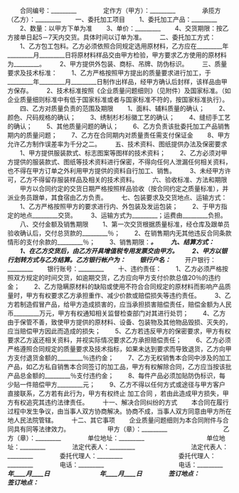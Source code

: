 
 


　　合同编号：_________　　
　　定作方（甲方）：_________　　
　　承揽方（乙方）：_________
　　一、委托加工项目
　　1、委托加工产品：_________
　　2、数量：以甲方下单为准
　　3、单价：_________
　　4、交货期限：按乙方接单日起5－7天内交货。具体时间以订单为准。
　　二、委托加工方式：
　　1、乙方包工包料。乙方必须依照合同规定选用原材料，乙方应在_________年_________月_________日将原材料样品交由甲方检验，甲方要求乙方使用的原材料为_________。
　　2、甲方提供外包装、商标、吊牌、防伪标识。
　　三、质量要求及技术标准：
　　1、乙方严格按照甲方提出的质量要求进行加工，于_________年_________月_________日制作出样品，经甲方确认后封样，该样品由甲方保存。
　　2、技术标准按照《企业质量问题细则》（见附件）及国家标准。（如企业质量细则标准中有低于国家标准或者与国家标准不符的，按国家标准执行）。
　　四、乙方对质量负责的范围及期限
　　1、面料、辅料质量的确认；
　　2、颜色、尺码规格的确认；
　　3、绣制杉杉标徽工艺的确认；
　　4、缝纫手工艺的确认；
　　5、其他质量问题的确认；
　　6、乙方负责该批委托加工产品销售期内的质量问题；
　　7、乙方在合同期内对质量责任需支付保证金
　　8、甲方允许乙方制作误差率为千分之二。
　　五、技术资料、图纸提供办法及保密要求
　　1、甲方提供服装款式、标志图案等图样的技术资料；
　　2、乙方必须对甲方提供的服装款式、图纸等技术资料进行保密，不得向任何人泄漏任何相关资料，也不得在甲方订单之外利用甲方提供的资料自行加工、销售。
　　3、未经甲方许可，乙方不得留存服装样品及相关的技术资料。
　　六、验收标准、方法和期限
　　甲方以合同约定的交货日期严格按照样品验收（按合同约定之质量标准），并派业务员跟单，其食宿由乙方负责。
　　七、包装要求及交货地点、运输方式：
　　1、乙方严格按照甲方的要求进行内、外包装及发运包装；
　　2、于甲方指定的地点_________交货。
　　3、运输方式为_________；运费由_________负担。
　　八、交付金额及销售期限
　　1、第一次交货根据质量标准，经仓库及跟单员验收确认后，交付总货款的_________％；
　　2、在销售期内无其他违反合同条款情形的支付余款的_________％；
　　3、销售期限：_________。
　　九、结算方式：
　　1、在乙方交货后，由乙方开具增值税专用发票交由甲方。
　　2、甲方以银行划转方式与乙方结算。乙方银行帐户为：
　　银行户名：_________
　　开户银行：_________
　　银行账号：_________
　　十、违约责任：
　　1、乙方必须严格按照双方规定的时间交货，如逾期交货，乙方应向甲方支付价款总值20％的违约金；
　　2、乙方隐瞒原材料的缺陷或使用不符合合同规定的原材料而影响产品质量时，甲方有权要求乙方承担重作、减少价款或赔偿损失等违约责任。
　　3、乙方若制造假冒产品，给甲方造成损害的，应当承担损害赔偿责任，赔偿金额为人民币_________万元，甲方有权通知相关监督检查部门对其进行处罚；
　　4、乙方由于保管不善，致使甲方提供的原材料、设备、包装物及其他物品毁损、灭失的，应当赔偿甲方因此而造成的损失；
　　5、乙方若违反甲方的保密要求，甲方有权要求乙方返还相关资料，并视实际情况要求乙方承担赔偿责任；
　　6、乙方必须严格遵照合同规定的质量要求及技术指标，如果未达到要求而导致退货，乙方向甲方支付退货金额的_________％违约金；
　　7、乙方无权销售本合同中涉及的加工产品，如乙方私自销售本合同签订的加工品，甲方有权解除合同，乙方应当按该批产品总金额的_________％支付违约金；
　　8、每件产品必须加贴防伪标识，每少贴一件赔偿甲方_________元；
　　9、乙方不得以任何方式或途径与甲方客户直接联系，乙方若有此行为，甲方有权终止
加工合同
，若由此造成甲方损失，甲方有权追究其违约法律责任。
　　十一、解决合同纠纷的方式
　　本合同在履行过程中发生争议，由当事人双方协商解决。协商不成，当事人双方同意由甲方所在地人民法院管辖。
　　十二、其它事项
　　企业质量问题细则为本合同附件与合同具有同等法律效力。　
　　　
　　甲方（章）：_________　　　　　　　　　乙方（章）：_________　　
　　单位地址：_________　　　　　　　　　　单位地址：_________　　
　　法定代表人：_________　　　　　　　　　法定代表人：_________　　
　　委托代理人：_________　　　　　　　　　委托代理人：_________　　
　　电话：_________　　　　　　　　　　　　电话：_________　　
　　_________年____月____日　　　　　　　　_________年____月____日　　
　　签订地点：_________　　　　　　　　　　签订地点：_________
 


 

 
 
 
 
 
  


  
 

  


  


  
 
 
 
 

